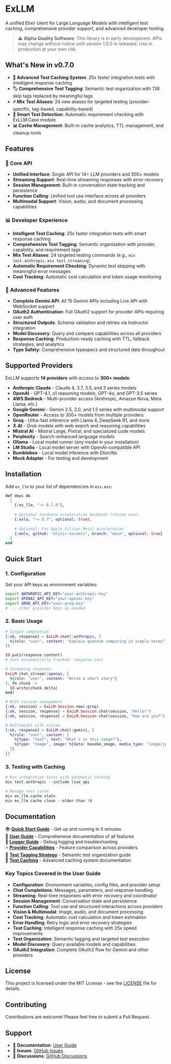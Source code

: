 # ExLLM

A unified Elixir client for Large Language Models with intelligent test caching, comprehensive provider support, and advanced developer tooling.

> ⚠️ **Alpha Quality Software**: This library is in early development. APIs may change without notice until version 1.0.0 is released. Use in production at your own risk.

## What's New in v0.7.0

- **🚀 Advanced Test Caching System**: 25x faster integration tests with intelligent response caching
- **🏷️ Comprehensive Test Tagging**: Semantic test organization with 138 skip tags replaced by meaningful tags
- **⚡ Mix Test Aliases**: 24 new aliases for targeted testing (provider-specific, tag-based, capability-based)
- **🤖 Smart Test Detection**: Automatic requirement checking with ExLLM.Case module
- **📊 Cache Management**: Built-in cache analytics, TTL management, and cleanup tools

## Features

### 🔗 **Core API**
- **Unified Interface**: Single API for 14+ LLM providers and 300+ models
- **Streaming Support**: Real-time streaming responses with error recovery
- **Session Management**: Built-in conversation state tracking and persistence
- **Function Calling**: Unified tool use interface across all providers
- **Multimodal Support**: Vision, audio, and document processing capabilities

### 📊 **Developer Experience**
- **Intelligent Test Caching**: 25x faster integration tests with smart response caching
- **Comprehensive Test Tagging**: Semantic organization with provider, capability, and requirement tags
- **Mix Test Aliases**: 24 targeted testing commands (e.g., `mix test.anthropic`, `mix test.streaming`)
- **Automatic Requirement Checking**: Dynamic test skipping with meaningful error messages
- **Cost Tracking**: Automatic cost calculation and token usage monitoring

### 🎯 **Advanced Features**
- **Complete Gemini API**: All 15 Gemini APIs including Live API with WebSocket support
- **OAuth2 Authentication**: Full OAuth2 support for provider APIs requiring user auth
- **Structured Outputs**: Schema validation and retries via Instructor integration
- **Model Discovery**: Query and compare capabilities across all providers
- **Response Caching**: Production-ready caching with TTL, fallback strategies, and analytics
- **Type Safety**: Comprehensive typespecs and structured data throughout

## Supported Providers

ExLLM supports **14 providers** with access to **300+ models**:

- **Anthropic Claude** - Claude 4, 3.7, 3.5, and 3 series models
- **OpenAI** - GPT-4.1, o1 reasoning models, GPT-4o, and GPT-3.5 series
- **AWS Bedrock** - Multi-provider access (Anthropic, Amazon Nova, Meta Llama, etc.)
- **Google Gemini** - Gemini 2.5, 2.0, and 1.5 series with multimodal support
- **OpenRouter** - Access to 300+ models from multiple providers
- **Groq** - Ultra-fast inference with Llama 4, DeepSeek R1, and more
- **X.AI** - Grok models with web search and reasoning capabilities
- **Mistral AI** - Mistral Large, Pixtral, and specialized code models
- **Perplexity** - Search-enhanced language models
- **Ollama** - Local model runner (any model in your installation)
- **LM Studio** - Local model server with OpenAI-compatible API
- **Bumblebee** - Local model inference with Elixir/Nx
- **Mock Adapter** - For testing and development

## Installation

Add `ex_llm` to your list of dependencies in `mix.exs`:

```elixir
def deps do
  [
    {:ex_llm, "~> 0.7.0"},
    
    # Optional hardware acceleration backends (choose one):
    {:exla, "~> 0.7", optional: true},
    
    # Optional: For Apple Silicon Metal acceleration
    {:emlx, github: "elixir-nx/emlx", branch: "main", optional: true}
  ]
end
```

## Quick Start

### 1. Configuration

Set your API keys as environment variables:

```bash
export ANTHROPIC_API_KEY="your-anthropic-key"
export OPENAI_API_KEY="your-openai-key"
export GROQ_API_KEY="your-groq-key"
# ... other provider keys as needed
```

### 2. Basic Usage

```elixir
# Single completion
{:ok, response} = ExLLM.chat(:anthropic, [
  %{role: "user", content: "Explain quantum computing in simple terms"}
])

IO.puts(response.content)
# Cost automatically tracked: response.cost

# Streaming response
ExLLM.chat_stream(:openai, [
  %{role: "user", content: "Write a short story"}
], fn chunk ->
  IO.write(chunk.delta)
end)

# With session management
{:ok, session} = ExLLM.Session.new(:groq)
{:ok, session, response} = ExLLM.Session.chat(session, "Hello!")
{:ok, session, response} = ExLLM.Session.chat(session, "How are you?")

# Multimodal with vision
{:ok, response} = ExLLM.chat(:gemini, [
  %{role: "user", content: [
    %{type: "text", text: "What's in this image?"},
    %{type: "image", image: %{data: base64_image, media_type: "image/jpeg"}}
  ]}
])
```

### 3. Testing with Caching

```elixir
# Run integration tests with automatic caching
mix test.anthropic --include live_api

# Manage test cache
mix ex_llm.cache stats
mix ex_llm.cache clean --older-than 7d
```

## Documentation

📚 **[Quick Start Guide](docs/QUICKSTART.md)** - Get up and running in 5 minutes  
📖 **[User Guide](docs/USER_GUIDE.md)** - Comprehensive documentation of all features  
🔧 **[Logger Guide](docs/LOGGER.md)** - Debug logging and troubleshooting  
⚡ **[Provider Capabilities](docs/PROVIDER_CAPABILITIES.md)** - Feature comparison across providers  
🧪 **[Test Tagging Strategy](docs/test_tagging_strategy.md)** - Semantic test organization guide  
💾 **[Test Caching](docs/test_caching.md)** - Advanced caching system documentation

### Key Topics Covered in the User Guide

- **Configuration**: Environment variables, config files, and provider setup
- **Chat Completions**: Messages, parameters, and response handling
- **Streaming**: Real-time responses with error recovery and coordinator
- **Session Management**: Conversation state and persistence
- **Function Calling**: Tool use and structured interactions across providers
- **Vision & Multimodal**: Image, audio, and document processing
- **Cost Tracking**: Automatic cost calculation and token estimation
- **Error Handling**: Retry logic and error recovery strategies
- **Test Caching**: Intelligent response caching with 25x speed improvements
- **Test Organization**: Semantic tagging and targeted test execution
- **Model Discovery**: Query available models and capabilities
- **OAuth2 Integration**: Complete OAuth2 flow for Gemini and other providers

## License

This project is licensed under the MIT License - see the [LICENSE](LICENSE) file for details.

## Contributing

Contributions are welcome! Please feel free to submit a Pull Request.

## Support

- 📖 **Documentation**: [User Guide](docs/USER_GUIDE.md)
- 🐛 **Issues**: [GitHub Issues](https://github.com/azmaveth/ex_llm/issues)
- 💬 **Discussions**: [GitHub Discussions](https://github.com/azmaveth/ex_llm/discussions)